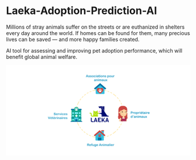 # Laeka-Adoption-Prediction-AI

Millions of stray animals suffer on the streets or are euthanized in shelters every day around the world. If homes can be found for them, many precious lives can be saved — and more happy families created.

AI tool for assessing and improving pet adoption performance, which will benefit global animal welfare.

![Workflow](https://github.com/LAEKA-dev/Laeka-Adoption-Prediction-AI/blob/main/animation%20%C3%A9cosyst%C3%A8me.jpg)

